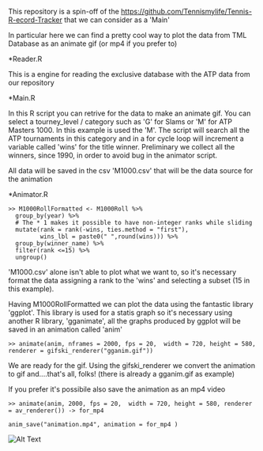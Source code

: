 This repository is a spin-off of the https://github.com/Tennismylife/Tennis-R-ecord-Tracker that we can consider as a 'Main'

In particular here we can find a pretty cool way to plot the data from TML Database as an animate gif (or mp4 if you prefer to)

*Reader.R

This is a engine for reading the exclusive database with the ATP data from our repository 

*Main.R

In this R script you can retrive for the data to make an animate gif. You can select a tourney_level / category such as 'G' for Slams or 'M' for ATP Masters 1000. In this example is used the 'M'. The script will search all the ATP tournaments in this category and in a for cycle loop will increment a variable called 'wins' for the title winner. Preliminary we collect all the winners, since 1990, in order to avoid bug in the animator script.

All data will be saved in the csv 'M1000.csv' that will be the data source for the animation

*Animator.R

```
>> M1000RollFormatted <- M1000Roll %>%
  group_by(year) %>%
  # The * 1 makes it possible to have non-integer ranks while sliding
  mutate(rank = rank(-wins, ties.method = "first"),
         wins_lbl = paste0(" ",round(wins))) %>%
  group_by(winner_name) %>% 
  filter(rank <=15) %>%
  ungroup()
```

'M1000.csv' alone isn't able to plot what we want to, so it's necessary format the data assigning a rank to the 'wins' and selecting a subset (15 in this example). 

Having M1000RollFormatted we can plot the data using the fantastic library 'ggplot'. This library is used for a statis graph so it's necessary using another R library, 'gganimate', all the graphs produced by ggplot will be saved in an animation called 'anim'

```
>> animate(anim, nframes = 2000, fps = 20,  width = 720, height = 580, renderer = gifski_renderer("gganim.gif")) 

```


We are ready for the gif. Using the gifski_renderer we convert the animation to gif and....that's all, folks! (there is already a gganim.gif as example)

If you prefer it's possibile also save the animation as an mp4 video 

```
>> animate(anim, 2000, fps = 20,  width = 720, height = 580, renderer = av_renderer()) -> for_mp4

anim_save("animation.mp4", animation = for_mp4 )
```

![Alt Text](https://github.com/Tennismylife/Tennis-R-ecord-Animation/blob/main/Animation/gganim.gif)
